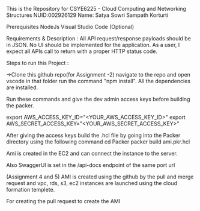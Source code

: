 This is the Repository for CSYE6225 - Cloud Computing and Networking Structures
NUID:002926129
Name: Satya Sowri Sampath Korturti

Prerequisites NodeJs Visual Studio Code (Optional)

Requirements & Description : All API request/response payloads should be in JSON. No UI should be implemented for the application. As a user, I expect all APIs call to return with a proper HTTP status code.

Steps to run this Project :

->Clone this github repo(for Assignment -2)
navigate to the repo and open vscode in that folder
run the command "npm install". All the dependencies are installed.

Run these commands and give the dev admin access keys before building the packer.

export AWS_ACCESS_KEY_ID="<YOUR_AWS_ACCESS_KEY_ID>"
export AWS_SECRET_ACCESS_KEY="<YOUR_AWS_SECRET_ACCESS_KEY>"

After giving the access keys build the .hcl file by going into the Packer directory using the following command
cd Packer
packer build ami.pkr.hcl

Ami is created in the EC2 and can connect the instance to the server.

Also SwaggerUI is set in the /api-docs endpoint of the same port url

(Assignment 4 and 5)
AMI is created using the github by the pull and merge request and vpc, rds, s3, ec2 instances are launched using the cloud formation templete.

For creating the pull request to create the AMI
